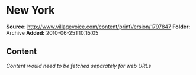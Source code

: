 # New York

**Source:** http://www.villagevoice.com/content/printVersion/1797847
**Folder:** Archive
**Added:** 2010-06-25T10:15:05




## Content
*Content would need to be fetched separately for web URLs*
